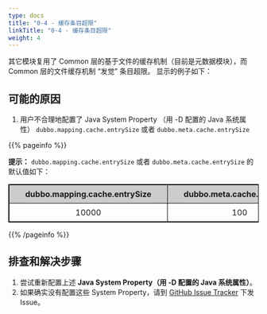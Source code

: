 ```yaml
---
type: docs
title: "0-4 - 缓存条目超限"
linkTitle: "0-4 - 缓存条目超限"
weight: 4
---
```

其它模块复用了 Common 层的基于文件的缓存机制（目前是元数据模块），而 Common 层的文件缓存机制 “发觉” 条目超限。
显示的例子如下：

## 可能的原因
1. 用户不合理地配置了 Java System Property （用 -D 配置的 Java 系统属性） `dubbo.mapping.cache.entrySize` 或者 `dubbo.meta.cache.entrySize`

{{% pageinfo %}}

**提示：**
`dubbo.mapping.cache.entrySize` 或者 `dubbo.meta.cache.entrySize` 的默认值如下：

<style>
    .sheet-border, .sheet-border tr, .sheet-border tr td {
        border: 1px black solid;
        text-align: center;
    }

    .sheet-border tr td {
        padding: 0.5rem 2rem;
    }

    .sheet-header td {
        font-weight: bold;
        background: #cccccc;
    }
</style>

<table class="sheet-border">
    <tr class="sheet-header">
        <td>dubbo.mapping.cache.entrySize</td>
        <td>dubbo.meta.cache.entrySize</td>
    </tr>
    <tr>
        <td>10000</td>
        <td>100</td>
    </tr>
</table>

{{% /pageinfo %}}

## 排查和解决步骤
1. 尝试重新配置上述 **Java System Property（用 -D 配置的 Java 系统属性）**。
2. 如果确实没有配置这些 System Property，请到 [GitHub Issue Tracker](https://github.com/apache/dubbo/issues) 下发 Issue。

<p style="margin-top: 3rem;"> </p>